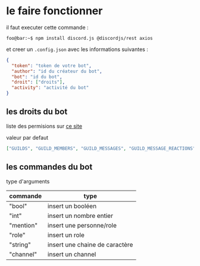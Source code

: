 # le faire fonctionner

il faut executer cette commande :

```console
foo@bar:~$ npm install discord.js @discordjs/rest axios
```

et creer un `.config.json` avec les informations suivantes :

```json
{
  "token": "token de votre bot",
  "author": "id du créateur du bot",
  "bot": "id du bot",
  "droit": ["droits"],
  "activity": "activité du bot"
}
```

## les droits du bot

liste des permisions sur [ce site](https://discord.com/developers/docs/topics/permissions)

valeur par defaut

```json
["GUILDS", "GUILD_MEMBERS", "GUILD_MESSAGES", "GUILD_MESSAGE_REACTIONS"]
```

## les commandes du bot

type d'arguments

| commande | type |
|----------|------|
|"bool"|insert un booléen|
|"int"|insert un nombre entier|
|"mention"|insert une personne/role|
|"role"|insert un role|
|"string"|insert une chaine de caractère|
|"channel"|insert un channel|

